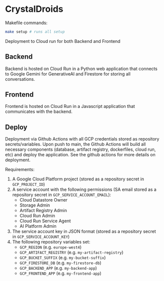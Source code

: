 # CrystalDroids

Makefile commands:

```bash
make setup # runs all setup
```

Deployment to Cloud run for both Backend and Frontend

## Backend

Backend is hosted on Cloud Run in a Python web application that connects to Google Gemini for GenerativeAI and Firestore for storing all conversations.

## Frontend

Frontend is hosted on Cloud Run in a Javascript application that communicates with the backend.

## Deploy

Deployment via Github Actions with all GCP credentials stored as repository secrets/variables. Upon push to main, the Github Actions will build all necessary components (database, artifact registry, dockerfiles, cloud run, etc) and deploy the application. See the github actions for more details on deployment.

Requirements:

1. A Google Cloud Platform project (stored as a repository secret in `GCP_PROJECT_ID`)
2. A service account with the following permissions (SA email stored as a repository secret in `GCP_SERVICE_ACCOUNT_EMAIL`):
    - Cloud Datastore Owner
    - Storage Admin
    - Artifact Registry Admin
    - Cloud Run Admin
    - Cloud Run Service Agent
    - AI Platform Admin
3. The service account key in JSON format (stored as a repository secret in `GCP_SERVICE_ACCOUNT_KEY`)
4. The following repository variables set:
    - `GCP_REGION` (e.g. `europe-west4`)
    - `GCP_ARTIFACT_REGISTRY` (e.g. `my-artifact-registry`)
    - `GCP_BUCKET_SUFFIX` (e.g. `my-bucket-suffix`)
    - `GCP_FIRESTORE_DB` (e.g. `my-firestore-db`)
    - `GCP_BACKEND_APP` (e.g. `my-backend-app`)
    - `GCP_FRONTEND_APP` (e.g. `my-frontend-app`)
